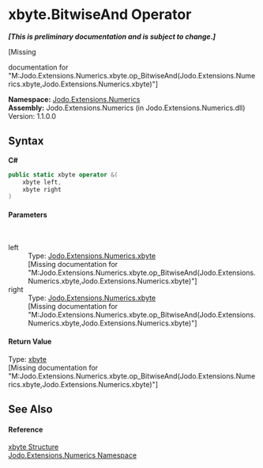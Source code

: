 # xbyte.BitwiseAnd Operator 
 _**\[This is preliminary documentation and is subject to change.\]**_

\[Missing <summary> documentation for "M:Jodo.Extensions.Numerics.xbyte.op_BitwiseAnd(Jodo.Extensions.Numerics.xbyte,Jodo.Extensions.Numerics.xbyte)"\]

**Namespace:**&nbsp;<a href="N_Jodo_Extensions_Numerics">Jodo.Extensions.Numerics</a><br />**Assembly:**&nbsp;Jodo.Extensions.Numerics (in Jodo.Extensions.Numerics.dll) Version: 1.1.0.0

## Syntax

**C#**<br />
``` C#
public static xbyte operator &(
	xbyte left,
	xbyte right
)
```


#### Parameters
&nbsp;<dl><dt>left</dt><dd>Type: <a href="T_Jodo_Extensions_Numerics_xbyte">Jodo.Extensions.Numerics.xbyte</a><br />\[Missing <param name="left"/> documentation for "M:Jodo.Extensions.Numerics.xbyte.op_BitwiseAnd(Jodo.Extensions.Numerics.xbyte,Jodo.Extensions.Numerics.xbyte)"\]</dd><dt>right</dt><dd>Type: <a href="T_Jodo_Extensions_Numerics_xbyte">Jodo.Extensions.Numerics.xbyte</a><br />\[Missing <param name="right"/> documentation for "M:Jodo.Extensions.Numerics.xbyte.op_BitwiseAnd(Jodo.Extensions.Numerics.xbyte,Jodo.Extensions.Numerics.xbyte)"\]</dd></dl>

#### Return Value
Type: <a href="T_Jodo_Extensions_Numerics_xbyte">xbyte</a><br />\[Missing <returns> documentation for "M:Jodo.Extensions.Numerics.xbyte.op_BitwiseAnd(Jodo.Extensions.Numerics.xbyte,Jodo.Extensions.Numerics.xbyte)"\]

## See Also


#### Reference
<a href="T_Jodo_Extensions_Numerics_xbyte">xbyte Structure</a><br /><a href="N_Jodo_Extensions_Numerics">Jodo.Extensions.Numerics Namespace</a><br />